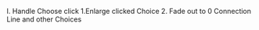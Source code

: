 I. Handle Choose click
    1.Enlarge clicked Choice
    2. Fade out to 0 Connection Line and other Choices